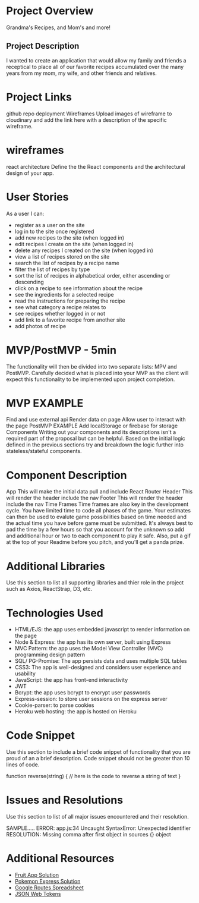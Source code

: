 # Project Overview
Grandma's Recipes, and Mom's and more!


## Project Description

I wanted to create an application that would allow my family and friends a receptical to place all of our favorite recipes accumulated over the many years from my mom, my wife, and other friends and relatives.


# Project Links
github repo
deployment
Wireframes
Upload images of wireframe to cloudinary and add the link here with a description of the specific wireframe.

# wireframes
react architecture
Define the the React components and the architectural design of your app.

# User Stories

As a user I can:

- register as a user on the site
- log in to the site once registered
- add new recipes to the site (when logged in)
- edit recipes I create on the site (when logged in)
- delete any recipes I created on the site (when logged in)
- view a list of recipes stored on the site
- search the list of recipes by a recipe name
- filter the list of recipes by type
- sort the list of recipes in alphabetical order, either ascending or descending
- click on a recipe to see information about the recipe
- see the ingredients for a selected recipe
- read the instructions for preparing the recipe
- see what category a recipe relates to
- see recipes whether logged in or not
- add link to a favorite recipe from another site
- add photos of recipe


# MVP/PostMVP - 5min
The functionality will then be divided into two separate lists: MPV and PostMVP. Carefully decided what is placed into your MVP as the client will expect this functionality to be implemented upon project completion.

# MVP EXAMPLE
Find and use external api
Render data on page
Allow user to interact with the page
PostMVP EXAMPLE
Add localStorage or firebase for storage
Components
Writing out your components and its descriptions isn't a required part of the proposal but can be helpful.
Based on the initial logic defined in the previous sections try and breakdown the logic further into stateless/stateful components.

# Component	Description
App	This will make the initial data pull and include React Router
Header	This will render the header include the nav
Footer	This will render the header include the nav
Time Frames
Time frames are also key in the development cycle. You have limited time to code all phases of the game. Your estimates can then be used to evalute game possibilities based on time needed and the actual time you have before game must be submitted. It's always best to pad the time by a few hours so that you account for the unknown so add and additional hour or two to each component to play it safe. Also, put a gif at the top of your Readme before you pitch, and you'll get a panda prize.


# Additional Libraries
Use this section to list all supporting libraries and thier role in the project such as Axios, ReactStrap, D3, etc.

# Technologies Used
- HTML/EJS: the app uses embedded javascript to render information on the page
- Node & Express: the app has its own server, built using Express
- MVC Pattern: the app uses the Model View Controller (MVC) programming design pattern
- SQL/ PG-Promise: The app persists data and uses multiple SQL tables
- CSS3: The app is well-designed and considers user experience and usability
- JavaScript: the app has front-end interactivity
- JWT
- Bcrypt: the app uses bcrypt to encrypt user passwords
- Express-session: to store user sessions on the express server
- Cookie-parser: to parse cookies
- Heroku web hosting: the app is hosted on Heroku

# Code Snippet
 Use this section to include a brief code snippet of functionality that you are proud of an a brief description. Code snippet should not be greater than 10 lines of code.

function reverse(string) {
	// here is the code to reverse a string of text
}
# Issues and Resolutions
 Use this section to list of all major issues encountered and their resolution.

SAMPLE.....
ERROR: app.js:34 Uncaught SyntaxError: Unexpected identifier
RESOLUTION: Missing comma after first object in sources {} object




# Additional Resources

- [Fruit App Solution](https://git.generalassemb.ly/jdr-0622/fruit-app-in-class)
- [Pokemon Express Solution](https://git.generalassemb.ly/jdr-0622/pokemon-express-sequelize6)
- [Google Routes Spreadsheet](https://docs.google.com/spreadsheets/d/14-LHKXLtEkp_vKEz3qSKjREnrmSyzQ9fimTlmrPsZsQ/edit#gid=0)
- [JSON Web Tokens](https://jwt.io/)
